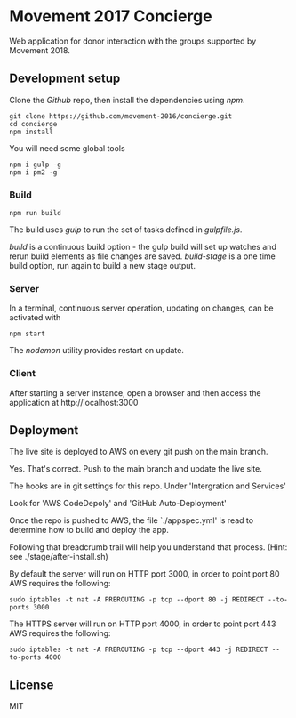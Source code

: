 
# Movement 2017 Concierge

Web application for donor interaction with the groups supported by Movement
2018.

## Development setup

Clone the *Github* repo, then install the dependencies using *npm*.

```
git clone https://github.com/movement-2016/concierge.git
cd concierge
npm install
```

You will need some global tools

```
npm i gulp -g
npm i pm2 -g
```

### Build

```
npm run build
```

The build uses *gulp* to run the set of tasks defined in *gulpfile.js*. 

*build* is a continuous build option - the gulp build will
set up watches and rerun build elements as file changes are saved.
*build-stage* is a one time build option, run again to build a new stage output.

### Server

In a terminal, continuous server operation, updating on changes,
can be activated with

```
npm start
```

The *nodemon* utility provides restart on update.

### Client

After starting a server instance, open a browser and then access the
application at http://localhost:3000

## Deployment

The live site is deployed to AWS on every git push on the main branch.

Yes. That's correct. Push to the main branch and update the live site.

The hooks are in git settings for this repo. Under 'Intergration and Services'

Look for 'AWS CodeDepoly' and 'GitHub Auto-Deployment'

Once the repo is pushed to AWS, the file `./appspec.yml' is read to determine how to build and deploy the app.

Following that breadcrumb trail will help you understand that process. (Hint: see ./stage/after-install.sh)

By default the server will run on HTTP port 3000, in order to point port 80 AWS requires the following:

````
sudo iptables -t nat -A PREROUTING -p tcp --dport 80 -j REDIRECT --to-ports 3000
````

The HTTPS server will run on HTTP port 4000, in order to point port 443 AWS requires the following:

````
sudo iptables -t nat -A PREROUTING -p tcp --dport 443 -j REDIRECT --to-ports 4000
````

## License

MIT
